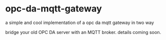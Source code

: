 # opc-da-mqtt-gateway

a simple and cool implementation of a opc da mqtt gateway in two way

bridge your old OPC DA server with an MQTT broker. details coming soon.